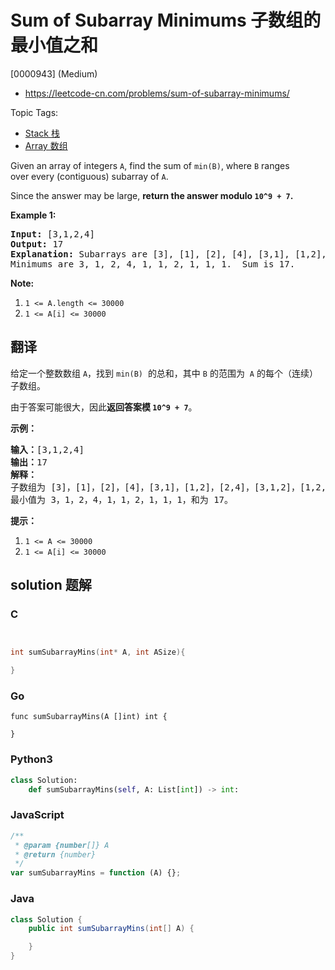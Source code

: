 # Sum of Subarray Minimums 子数组的最小值之和

[0000943] (Medium)

- https://leetcode-cn.com/problems/sum-of-subarray-minimums/

Topic Tags:

- [Stack 栈](https://leetcode-cn.com/tag/stack/)
- [Array 数组](https://leetcode-cn.com/tag/array/)

Given an array of integers `A`, find the sum of `min(B)`, where `B` ranges over every (contiguous) subarray of `A`.

Since the answer may be large, **return the answer modulo `10^9 + 7`.**

**Example 1:**

<pre><strong>Input: </strong><span id="example-input-1-1">[3,1,2,4]</span>
<strong>Output: </strong><span id="example-output-1">17</span>
<strong>Explanation:</strong> Subarrays are [3], [1], [2], [4], [3,1], [1,2], [2,4], [3,1,2], [1,2,4], [3,1,2,4]. 
Minimums are 3, 1, 2, 4, 1, 1, 2, 1, 1, 1.&nbsp; Sum is 17.</pre>

**Note:**

1.  `1 <= A.length <= 30000`
2.  `1 <= A[i] <= 30000`

## 翻译

给定一个整数数组 `A`，找到 `min(B)`  的总和，其中 `B` 的范围为  `A` 的每个（连续）子数组。

由于答案可能很大，因此**返回答案模 `10^9 + 7`**。

**示例：**

<pre><strong>输入：</strong>[3,1,2,4]
<strong>输出：</strong>17
<strong>解释：
</strong>子数组为<strong> </strong>[3]，[1]，[2]，[4]，[3,1]，[1,2]，[2,4]，[3,1,2]，[1,2,4]，[3,1,2,4]。 
最小值为 3，1，2，4，1，1，2，1，1，1，和为 17。</pre>

**提示：**

1.  `1 <= A <= 30000`
2.  `1 <= A[i] <= 30000`

## solution 题解

### C

```c


int sumSubarrayMins(int* A, int ASize){

}


```

### Go

```golang
func sumSubarrayMins(A []int) int {

}
```

### Python3

```python
class Solution:
    def sumSubarrayMins(self, A: List[int]) -> int:

```

### JavaScript

```javascript
/**
 * @param {number[]} A
 * @return {number}
 */
var sumSubarrayMins = function (A) {};
```

### Java

```java
class Solution {
    public int sumSubarrayMins(int[] A) {

    }
}
```
